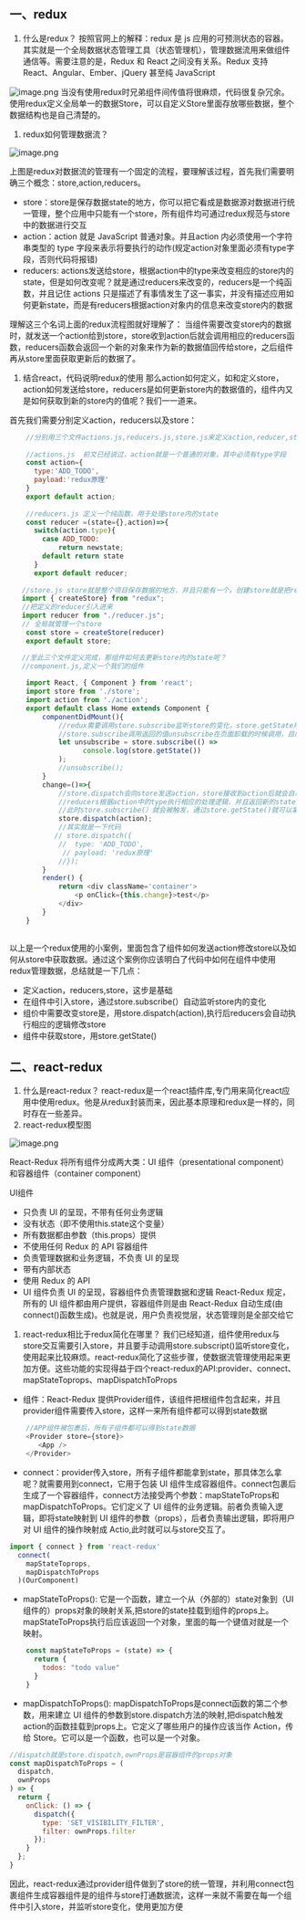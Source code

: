 ## 一、redux

1. 什么是redux？ 按照官网上的解释：redux 是 js 应用的可预测状态的容器。 其实就是一个全局数据状态管理工具（状态管理机），管理数据流用来做组件通信等。需要注意的是，Redux 和 React 之间没有关系。Redux 支持 React、Angular、Ember、jQuery 甚至纯 JavaScript

![image.png](https://p3-juejin.byteimg.com/tos-cn-i-k3u1fbpfcp/c3a17c4a5a3d42d68698a0779d88ac9c~tplv-k3u1fbpfcp-zoom-in-crop-mark:4536:0:0:0.awebp) 当没有使用redux时兄弟组件间传值将很麻烦，代码很复杂冗余。使用redux定义全局单一的数据Store，可以自定义Store里面存放哪些数据，整个数据结构也是自己清楚的。

1. redux如何管理数据流？

![image.png](https://p9-juejin.byteimg.com/tos-cn-i-k3u1fbpfcp/aceec9d1ca114dfb8cdd2ce7c428db1e~tplv-k3u1fbpfcp-zoom-in-crop-mark:4536:0:0:0.awebp)

上图是redux对数据流的管理有一个固定的流程，要理解该过程，首先我们需要明确三个概念：store,action,reducers。

- store：store是保存数据state的地方，你可以把它看成是数据源对数据进行统一管理，整个应用中只能有一个store，所有组件均可通过redux规范与store中的数据进行交互
- action：action 就是 JavaScript 普通对象。并且action 内必须使用一个字符串类型的 type 字段来表示将要执行的动作(规定action对象里面必须有type字段，否则代码将报错)
- reducers: actions发送给store，根据action中的type来改变相应的store内的state，但是如何改变呢？就是通过reducers来改变的，reducers是一个纯函数，并且记住 actions 只是描述了有事情发生了这一事实，并没有描述应用如何更新state，而是有reducers根据action对象内的信息来改变store内的数据

理解这三个名词上面的redux流程图就好理解了： 当组件需要改变store内的数据时，就发送一个action给到store，store收到action后就会调用相应的reducers函数，reducers函数会返回一个新的对象来作为新的数据值回传给store，之后组件再从store里面获取更新后的数据了。

1. 结合react，代码说明redux的使用 那么action如何定义，如和定义store，action如何发送给store，reducers是如何更新store内的数据值的，组件内又是如何获取到新的store内的值呢？我们一一道来。

首先我们需要分别定义action，reducers以及store：

```javascript
    //分别用三个文件actions.js,reducers.js,store.js来定义action,reducer,store
    
    //actions.js  前文已经说过，action就是一个普通的对象，其中必须有type字段
    const action={
      type:'ADD_TODO',
      payload:'redux原理'
    }
    export default action;
    
    //reducers.js 定义一个纯函数，用于处理store内的state
    const reducer =(state={},action)=>{
      switch(action.type){
        case ADD_TODO:
            return newstate;
        default return state
      }
      export default reducer;
      
   //store.js store就是整个项目保存数据的地方，并且只能有一个。创建store就是把reducer给它
   import { createStore} from "redux";
   //把定义的reducer引入进来
   import reducer from "./reducer.js";
   // 全局就管理一个store
    const store = createStore(reducer)
    export default store;

   //至此三个文件定义完成，那组件如何去更新store内的state呢？
   //component.js,定义一个我们的组件
 
    import React, { Component } from 'react';  
    import store from './store';
    import action from './action';
    export default class Home extends Component {
        componentDidMount(){
            //redux需要调用store.subscribe监听store的变化，store.getState用来获取store内的state，
            //store.subscribe调用返回的值unsubscribe在页面卸载的时候调用，目的是取消页面对store的监听，防止内存泄漏
            let unsubscribe = store.subscribe(() =>
                  console.log(store.getState())
            );
            //unsubscribe();
        }
        change=()=>{
            //store.dispatch会向store发送action，store接收到action后就会自动调用reducers，
            //reducers根据action中的type执行相应的处理逻辑，并且返回新的state给到store，
            //此时store.subscribe(）就会被触发，通过store.getState()就可以拿到store内的state值
            store.dispatch(action);
            //其实就是一下代码
           // store.dispatch({
            //  type: 'ADD_TODO',
             // payload: 'redux原理'
            //});
        }
        render() {
            return <div className='container'>
                <p onClick={this.change}>test</p>
            </div>
        }
    }
    

```

以上是一个redux使用的小案例，里面包含了组件如何发送action修改store以及如何从store中获取数据。通过这个案例你应该明白了代码中如何在组件中使用redux管理数据，总结就是一下几点：

- 定义action，reducers,store，这步是基础
- 在组件中引入store，通过store.subscribe(）自动监听store内的变化
- 组价中需要改变store是，用store.dispatch(action),执行后reducers会自动执行相应的逻辑修改store
- 组件中获取store，用store.getState()

## 二、react-redux

1. 什么是react-redux？ react-redux是一个react插件库,专门用来简化react应用中使用redux。他是从redux封装而来，因此基本原理和redux是一样的，同时存在一些差异。
2. react-redux模型图

![image.png](https://p6-juejin.byteimg.com/tos-cn-i-k3u1fbpfcp/2f45c6b06d0649a68992d5b833692409~tplv-k3u1fbpfcp-zoom-in-crop-mark:4536:0:0:0.awebp)

React-Redux 将所有组件分成两大类：UI 组件（presentational component）和容器组件（container component）

UI组件

- 只负责 UI 的呈现，不带有任何业务逻辑
- 没有状态（即不使用this.state这个变量）
- 所有数据都由参数（this.props）提供
- 不使用任何 Redux 的 API 容器组件
- 负责管理数据和业务逻辑，不负责 UI 的呈现
- 带有内部状态
- 使用 Redux 的 API
- UI 组件负责 UI 的呈现，容器组件负责管理数据和逻辑 React-Redux 规定，所有的 UI 组件都由用户提供，容器组件则是由 React-Redux 自动生成(由connect()函数生成)。也就是说，用户负责视觉层，状态管理则是全部交给它

1. react-redux相比于redux简化在哪里？ 我们已经知道，组件使用redux与store交互需要引入store，并且要手动调用store.subscript()监听store变化，使用起来比较麻烦。react-redux简化了这些步骤，使数据流管理使用起来更加方便。这些功能的实现得益于四个react-redux的API:provider、connect、mapStateToprops、mapDispatchToProps

-  组件：React-Redux 提供Provider组件，该组件把根组件包含起来，并且provider组件需要传入store，这样一来所有组件都可以得到state数据

```javascript
    //APP组件被包裹后，所有子组件都可以得到state数据
    <Provider store={store}>
       <App />
    </Provider>

```

- connect：provider传入store，所有子组件都能拿到state，那具体怎么拿呢？就需要用到connect，它用于包装 UI 组件生成容器组件。connect包裹后生成了一个容器组件，connect方法接受两个参数：mapStateToProps和mapDispatchToProps。它们定义了 UI 组件的业务逻辑。前者负责输入逻辑，即将state映射到 UI 组件的参数（props），后者负责输出逻辑，即将用户对 UI 组件的操作映射成 Actio,此时就可以与store交互了。

```javascript
import { connect } from 'react-redux'
  connect(
    mapStateToprops,
    mapDispatchToProps
  )(OurComponent)

```

- mapStateToProps(): 它是一个函数，建立一个从（外部的）state对象到（UI 组件的）props对象的映射关系,把store的state挂载到组件的props上。mapStateToProps执行后应该返回一个对象，里面的每一个键值对就是一个映射。

```javascript
    const mapStateToProps = (state) => {
      return {
        todos: "todo value"
      }
    }

```

- mapDispatchToProps(): mapDispatchToProps是connect函数的第二个参数，用来建立 UI 组件的参数到store.dispatch方法的映射,把dispatch触发action的函数挂载到props上。它定义了哪些用户的操作应该当作 Action，传给 Store。它可以是一个函数，也可以是一个对象。

```javascript
//dispatch就是store.dispatch,ownProps是容器组件的props对象
const mapDispatchToProps = (
  dispatch,
  ownProps
) => {
  return {
    onClick: () => {
      dispatch({
        type: 'SET_VISIBILITY_FILTER',
        filter: ownProps.filter
      });
    }
  };
}

```

因此，react-redux通过provider组件做到了store的统一管理，并利用connect包裹组件生成容器组件是的组件与store打通数据流，这样一来就不需要在每一个组件中引入store，并监听store变化，使用更加方便